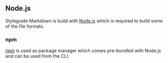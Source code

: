 ## Node.js

Styleguide Markdown is build with [Node.js][nodejs] which is required to build some of the file formats.

### npm

[npm][] is used as package manager which comes pre-bundled with Node.js and can be used from the CLI.

[nodejs]: https://nodejs.org/en/download/releases
[npm]: https://npmjs.com
